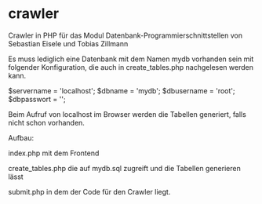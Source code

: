# crawler
Crawler in PHP für das Modul Datenbank-Programmierschnittstellen
von Sebastian Eisele und Tobias Zillmann

Es muss lediglich eine Datenbank mit dem Namen mydb vorhanden sein mit folgender Konfiguration, die auch in create_tables.php nachgelesen werden kann.

$servername = 'localhost';
$dbname = 'mydb';
$dbusername = 'root';
$dbpasswort = '';

Beim Aufruf von localhost im Browser werden die Tabellen generiert, falls nicht schon vorhanden.

Aufbau:

index.php mit dem Frontend

create_tables.php die auf mydb.sql zugreift und die Tabellen generieren lässt

submit.php in dem der Code für den Crawler liegt.

